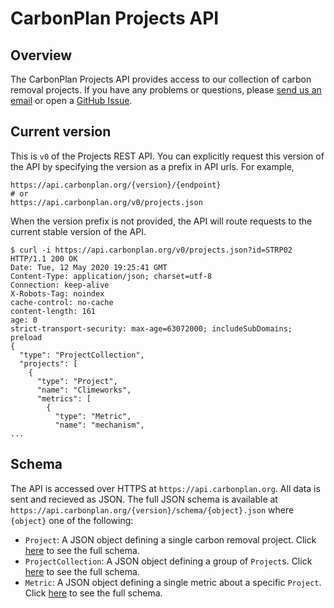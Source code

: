 # CarbonPlan Projects API

## Overview

The CarbonPlan Projects API provides access to our collection of carbon removal projects. If you have any problems or questions, please [send us an email](mailto:hello@carbonplan.org) or open a [GitHub Issue](https://github.com/carbonplan/api).

## Current version

This is `v0` of the Projects REST API. You can explicitly request this version of the API by specifying the version as a prefix in API urls. For example,

```
https://api.carbonplan.org/{version}/{endpoint}
# or
https://api.carbonplan.org/v0/projects.json
```

When the version prefix is not provided, the API will route requests to the current stable version of the API.

```shell
$ curl -i https://api.carbonplan.org/v0/projects.json?id=STRP02
HTTP/1.1 200 OK
Date: Tue, 12 May 2020 19:25:41 GMT
Content-Type: application/json; charset=utf-8
Connection: keep-alive
X-Robots-Tag: noindex
cache-control: no-cache
content-length: 161
age: 0
strict-transport-security: max-age=63072000; includeSubDomains; preload
{
  "type": "ProjectCollection",
  "projects": [
    {
      "type": "Project",
      "name": "Climeworks",
      "metrics": [
        {
          "type": "Metric",
          "name": "mechanism",
...
```

## Schema

The API is accessed over HTTPS at `https://api.carbonplan.org`. All data is sent and recieved as JSON. The full JSON schema is available at `https://api.carbonplan.org/{version}/schema/{object}.json` where `{object}` one of the following:

- `Project`: A JSON object defining a single carbon removal project. Click [here](../schema/Project.json) to see the full schema.
- `ProjectCollection`: A JSON object defining a group of `Project`s. Click [here](../schema/ProjectCollection.json) to see the full schema.
- `Metric`: A JSON object defining a single metric about a specific `Project`. Click [here](../schema/Metric.json) to see the full schema.
